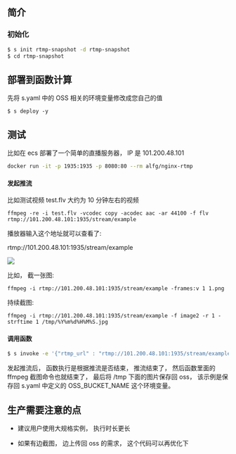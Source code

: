 ## 简介

### 初始化

```bash
$ s init rtmp-snapshot -d rtmp-snapshot
$ cd rtmp-snapshot
```

## 部署到函数计算

先将 s.yaml 中的 OSS 相关的环境变量修改成您自己的值

```
$ s deploy -y
```

## 测试

比如在 ecs 部署了一个简单的直播服务器， IP 是 101.200.48.101

```bash
docker run -it -p 1935:1935 -p 8080:80 --rm alfg/nginx-rtmp
```

#### 发起推流

比如测试视频 test.flv 大约为 10 分钟左右的视频

```
ffmpeg -re -i test.flv -vcodec copy -acodec aac -ar 44100 -f flv rtmp://101.200.48.101:1935/stream/example
```

播放器输入这个地址就可以查看了:

rtmp://101.200.48.101:1935/stream/example

![](https://img.alicdn.com/tfs/TB1hwoLpZVl614jSZKPXXaGjpXa-1040-876.png)

比如， 截一张图:

```
ffmpeg -i rtmp://101.200.48.101:1935/stream/example -frames:v 1 1.png
```

持续截图:

```
ffmpeg -i rtmp://101.200.48.101:1935/stream/example -f image2 -r 1 -strftime 1 /tmp/%Y%m%d%H%M%S.jpg
```

#### 调用函数

```bash
$ s invoke -e '{"rtmp_url" : "rtmp://101.200.48.101:1935/stream/example"}'
```

发起推流后， 函数执行是根据推流是否结束， 推流结束了， 然后函数里面的 ffmpeg 截图命令也就结束了， 最后将 /tmp 下面的图片保存回 oss， 该示例是保存回 s.yaml 中定义的 OSS_BUCKET_NAME 这个环境变量。

## 生产需要注意的点

- 建议用户使用大规格实例， 执行时长更长

- 如果有边截图， 边上传回 oss 的需求， 这个代码可以再优化下
